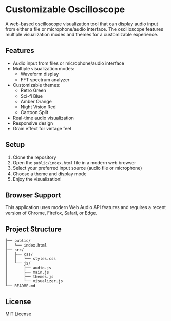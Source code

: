 # Customizable Oscilloscope

A web-based oscilloscope visualization tool that can display audio input from either a file or microphone/audio interface. The oscilloscope features multiple visualization modes and themes for a customizable experience.

## Features

- Audio input from files or microphone/audio interface
- Multiple visualization modes:
  - Waveform display
  - FFT spectrum analyzer
- Customizable themes:
  - Retro Green
  - Sci-fi Blue
  - Amber Orange
  - Night Vision Red
  - Cartoon Split
- Real-time audio visualization
- Responsive design
- Grain effect for vintage feel

## Setup

1. Clone the repository
2. Open the `public/index.html` file in a modern web browser
3. Select your preferred input source (audio file or microphone)
4. Choose a theme and display mode
5. Enjoy the visualization!

## Browser Support

This application uses modern Web Audio API features and requires a recent version of Chrome, Firefox, Safari, or Edge.

## Project Structure

```
├── public/
│   └── index.html
├── src/
│   ├── css/
│   │   └── styles.css
│   └── js/
│       ├── audio.js
│       ├── main.js
│       ├── themes.js
│       └── visualizer.js
└── README.md
```

## License

MIT License 